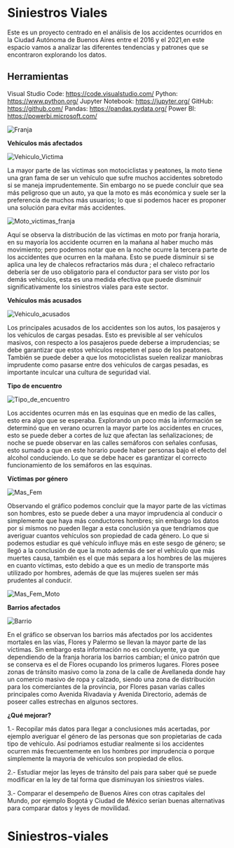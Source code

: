 # **Siniestros Viales**

Este es un proyecto centrado en el análisis de los accidentes ocurridos en la Ciudad Autónoma de Buenos Aires entre el 2016 y el 2021,en este espacio vamos a analizar las diferentes tendencias y patrones que se encontraron explorando los datos.


Herramientas
-----------------------------------------------------------------------------------------------------------------------------------------------------------------------------
Visual Studio Code: https://code.visualstudio.com/
Python: https://www.python.org/
Jupyter Notebook: https://jupyter.org/
GitHub: https://github.com/
Pandas: https://pandas.pydata.org/
Power BI: https://powerbi.microsoft.com/



![Franja](Imagenes/Franja.png)



**Vehículos más afectados**



![Vehiculo_Victima](Imagenes/Vehiculo_Victima.png)



La mayor parte de las víctimas son motociclistas y peatones, la moto tiene una gran fama de ser un vehículo que sufre muchos accidentes sobretodo si se maneja imprudentemente. Sin embargo no se puede concluir que sea más peligroso que un auto, ya que la moto es más económica y suele ser la preferencia de muchos más usuarios; lo que si podemos hacer es proponer una solución para evitar más accidentes.

![Moto_victimas_franja](Imagenes/Moto_victimas_franja.png)



Aquí se observa la distribución de las víctimas en moto por franja horaria, en su mayoría los accidente ocurren en la mañana al haber mucho más movimiento; pero podemos notar que en la noche ocurre la tercera parte de los accidentes que ocurren en la mañana. Esto se puede disminuir si se aplica una ley de chalecos refractarios más dura ; el chaleco refractario debería ser de uso obligatorio para el conductor para ser visto por los demás vehículos, esta es una medida efectiva que puede disminuir significativamente los siniestros viales para este sector.

**Vehículos más acusados**



![Vehiculo_acusados](Imagenes/Vehiculo_acusados.png)


Los principales acusados de los accidentes son los autos, los pasajeros y los vehículos de cargas pesadas. Esto es previsible al ser vehículos masivos, con respecto a los pasajeros puede deberse a imprudencias; se debe garantizar que estos vehículos respeten el paso de los peatones. También se puede deber a que los motociclistas suelen realizar maniobras imprudente como pasarse entre dos vehiculos de cargas pesadas, es importante inculcar una cultura de seguridad vial.



**Tipo de encuentro**

![Tipo_de_encuentro](magenes/Tipo_de_encuentro.png)


Los accidentes ocurren más en las esquinas que en medio de las calles, esto era algo que se esperaba. Explorando un poco más la información se determinó que en verano ocurren la mayor parte los accidentes en cruces, esto se puede deber a cortes de luz que afectan las señalizaciones; de noche se puede observar en las calles semáforos con señales confusas, esto sumado a que en este horario puede haber personas bajo el efecto del alcohol conduciendo. Lo que se debe hacer es garantizar el correcto funcionamiento de los semáforos en las esquinas.


**Víctimas por género**

![Mas_Fem](Imagenes/Mas_Fem.png)


Observando el gráfico podemos concluir que la mayor parte de las víctimas son hombres, esto se puede deber a una mayor imprudencia al conducir o simplemente que haya más conductores hombres; sin embargo los datos por si mismos no pueden llegar a esta conclusión ya que tendríamos que averiguar cuantos vehículos son propiedad de cada género. Lo que si podemos estudiar es qué vehículo influye más en este sesgo de género; se llegó a la conclusión de que la moto además de ser el vehículo que más muertes causa, también es el que más separa a los hombres de las mujeres en cuanto víctimas, esto debido a que es un medio de transporte más utilizado por hombres, además de que las mujeres suelen ser más prudentes al conducir.

![Mas_Fem_Moto](Imagenes/Mas_Fem_Moto.png)


**Barrios afectados**


![Barrio](Imagenes/Barrio.png)


En el gráfico se observan los barrios más afectados por los accidentes mortales en las vías, Flores y Palermo se llevan la mayor parte de las víctimas. Sin embargo esta información no es concluyente, ya que dependiendo de la franja horaria los barrios cambian; el único patrón que se conserva es el de Flores ocupando los primeros lugares. Flores posee zonas de tránsito masivo como la zona de la calle de Avellaneda donde hay un comercio masivo de ropa y calzado, siendo una zona de distribución para los comerciantes de la provincia, por Flores pasan varias calles principales como Avenida Rivadavia y Avenida Directorio, además de poseer calles estrechas en algunos sectores.


**¿Qué mejorar?**

1.- Recopilar más datos para llegar a conclusiones más acertadas, por ejemplo averiguar el género de las personas que son propietarias de cada tipo de vehículo. Así podriamos estudiar realmente si los accidentes ocurren más frecuentemente en los hombres por imprudencia o porque simplemente la mayoria de vehiculos son propiedad de ellos.

2.- Estudiar mejor las leyes de tránsito del pais para saber qué se puede modificar en la ley de tal forma que disminuyan los siniestros viales.

3.- Comparar el desempeño de Buenos Aires con otras capitales del Mundo, por ejemplo Bogotá y Ciudad de México serían buenas alternativas para comparar datos y leyes de movilidad.
# Siniestros-viales
